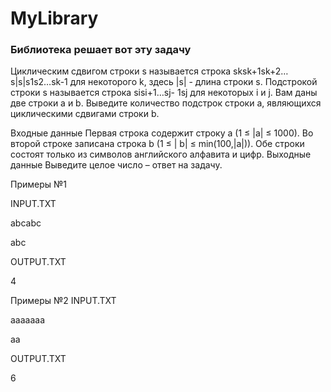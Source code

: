 # MyLibrary
### Библиотека решает вот эту задачу

Циклическим сдвигом строки s называется строка sksk+1sk+2…s|s|s1s2…sk-1 для
некоторого k, здесь |s| - длина строки s. Подстрокой строки s называется строка sisi+1…sj-
1sj для некоторых i и j. Вам даны две строки a и b. Выведите количество подстрок строки
a, являющихся циклическими сдвигами строки b.

Входные данные
Первая строка содержит строку a (1 ≤ |a| ≤ 1000). Во второй строке записана строка b (1 ≤ |
b| ≤ min(100,|a|)). Обе строки состоят только из символов английского алфавита и цифр.
Выходные данные
Выведите целое число – ответ на задачу.

Примеры №1

INPUT.TXT

abcabc

abc

OUTPUT.TXT

4

Примеры №2
INPUT.TXT

aaaaaaa

aa

OUTPUT.TXT

6
